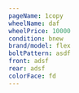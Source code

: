 ```yaml
---
pageName: 1copy
wheelName: daf
wheelPrice: 10000
condition: bnew
brand/model: flex
boltPattern: asdf
front: adsf
rear: adsf
colorFace: fd
---
```


